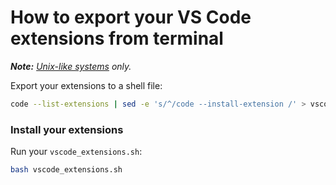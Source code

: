 # How to export your VS Code extensions from terminal

_**Note:** [Unix-like systems](https://en.wikipedia.org/wiki/Operating_system#Unix_and_Unix-like_operating_systems) only._

Export your extensions to a shell file:

```sh
code --list-extensions | sed -e 's/^/code --install-extension /' > vscode_extensions.sh
```

### Install your extensions

Run your `vscode_extensions.sh`:

```sh
bash vscode_extensions.sh
```
